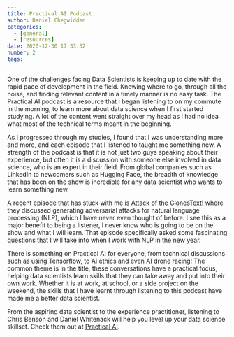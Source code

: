 ```yaml
---
title: Practical AI Podcast
author: Daniel Chegwidden
categories:
  - [general]
  - [resources]
date: 2020-12-30 17:33:32
number: 2
tags:
---
```


One of the challenges facing Data Scientists is keeping up to date with the rapid pace of development in the field. Knowing where to go, through all the noise, and finding relevant content in a timely manner is no easy task. The Practical AI podcast is a resource that I began listening to on my commute in the morning, to learn more about data science when I first started studying. A lot of the content went straight over my head as I had no idea what most of the technical terms meant in the beginning.

As I progressed through my studies, I found that I was understanding more and more, and each episode that I listened to taught me something new. A strength of the podcast is that it is not just two guys speaking about their experience, but often it is a discussion with someone else involved in data science, who is an expert in their field. From global companies such as LinkedIn to newcomers such as Hugging Face, the breadth of knowledge that has been on the show is incredible for any data scientist who wants to learn something new.

A recent episode that has stuck with me is [Attack of the ~~Clones~~Text!](https://changelog.com/practicalai/99) where they discussed generating adversarial attacks for natural language processing (NLP), which I have never even thought of before. I see this as a major benefit to being a listener, I never know who is going to be on the show and what I will learn. That episode specifically asked some fascinating questions that I will take into when I work with NLP in the new year.

There is something on Practical AI for everyone, from technical discussions such as using Tensorflow, to AI ethics and even AI drone racing! The common theme is in the title, these conversations have a practical focus, helping data scientists learn skills that they can take away and put into their own work. Whether it is at work, at school, or a side project on the weekend, the skills that I have learnt through listening to this podcast have made me a better data scientist.

From the aspiring data scientist to the experience practitioner, listening to Chris Benson and Daniel Whitenack will help you level up your data science skillset. Check them out at [Practical AI](https://changelog.com/practicalai).
